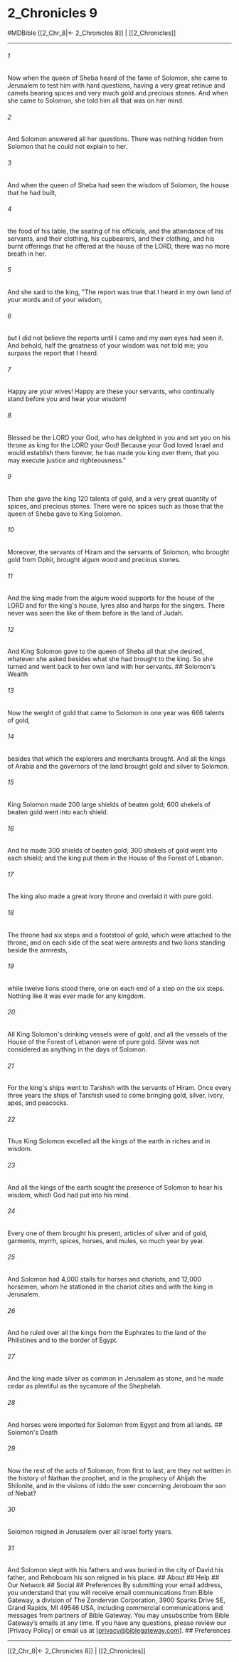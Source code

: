 # 2_Chronicles 9
#MDBible
[[2_Chr_8|← 2_Chronicles 8]] | [[2_Chronicles]]

***


###### 1 
Now when the queen of Sheba heard of the fame of Solomon, she came to Jerusalem to test him with hard questions, having a very great retinue and camels bearing spices and very much gold and precious stones. And when she came to Solomon, she told him all that was on her mind. 

###### 2 
And Solomon answered all her questions. There was nothing hidden from Solomon that he could not explain to her. 

###### 3 
And when the queen of Sheba had seen the wisdom of Solomon, the house that he had built, 

###### 4 
the food of his table, the seating of his officials, and the attendance of his servants, and their clothing, his cupbearers, and their clothing, and his burnt offerings that he offered at the house of the LORD, there was no more breath in her. 

###### 5 
And she said to the king, "The report was true that I heard in my own land of your words and of your wisdom, 

###### 6 
but I did not believe the reports until I came and my own eyes had seen it. And behold, half the greatness of your wisdom was not told me; you surpass the report that I heard. 

###### 7 
Happy are your wives! Happy are these your servants, who continually stand before you and hear your wisdom! 

###### 8 
Blessed be the LORD your God, who has delighted in you and set you on his throne as king for the LORD your God! Because your God loved Israel and would establish them forever, he has made you king over them, that you may execute justice and righteousness." 

###### 9 
Then she gave the king 120 talents of gold, and a very great quantity of spices, and precious stones. There were no spices such as those that the queen of Sheba gave to King Solomon. 

###### 10 
Moreover, the servants of Hiram and the servants of Solomon, who brought gold from Ophir, brought algum wood and precious stones. 

###### 11 
And the king made from the algum wood supports for the house of the LORD and for the king's house, lyres also and harps for the singers. There never was seen the like of them before in the land of Judah. 

###### 12 
And King Solomon gave to the queen of Sheba all that she desired, whatever she asked besides what she had brought to the king. So she turned and went back to her own land with her servants. ## Solomon's Wealth 

###### 13 
Now the weight of gold that came to Solomon in one year was 666 talents of gold, 

###### 14 
besides that which the explorers and merchants brought. And all the kings of Arabia and the governors of the land brought gold and silver to Solomon. 

###### 15 
King Solomon made 200 large shields of beaten gold; 600 shekels of beaten gold went into each shield. 

###### 16 
And he made 300 shields of beaten gold; 300 shekels of gold went into each shield; and the king put them in the House of the Forest of Lebanon. 

###### 17 
The king also made a great ivory throne and overlaid it with pure gold. 

###### 18 
The throne had six steps and a footstool of gold, which were attached to the throne, and on each side of the seat were armrests and two lions standing beside the armrests, 

###### 19 
while twelve lions stood there, one on each end of a step on the six steps. Nothing like it was ever made for any kingdom. 

###### 20 
All King Solomon's drinking vessels were of gold, and all the vessels of the House of the Forest of Lebanon were of pure gold. Silver was not considered as anything in the days of Solomon. 

###### 21 
For the king's ships went to Tarshish with the servants of Hiram. Once every three years the ships of Tarshish used to come bringing gold, silver, ivory, apes, and peacocks. 

###### 22 
Thus King Solomon excelled all the kings of the earth in riches and in wisdom. 

###### 23 
And all the kings of the earth sought the presence of Solomon to hear his wisdom, which God had put into his mind. 

###### 24 
Every one of them brought his present, articles of silver and of gold, garments, myrrh, spices, horses, and mules, so much year by year. 

###### 25 
And Solomon had 4,000 stalls for horses and chariots, and 12,000 horsemen, whom he stationed in the chariot cities and with the king in Jerusalem. 

###### 26 
And he ruled over all the kings from the Euphrates to the land of the Philistines and to the border of Egypt. 

###### 27 
And the king made silver as common in Jerusalem as stone, and he made cedar as plentiful as the sycamore of the Shephelah. 

###### 28 
And horses were imported for Solomon from Egypt and from all lands. ## Solomon's Death 

###### 29 
Now the rest of the acts of Solomon, from first to last, are they not written in the history of Nathan the prophet, and in the prophecy of Ahijah the Shilonite, and in the visions of Iddo the seer concerning Jeroboam the son of Nebat? 

###### 30 
Solomon reigned in Jerusalem over all Israel forty years. 

###### 31 
And Solomon slept with his fathers and was buried in the city of David his father, and Rehoboam his son reigned in his place. ## About ## Help ## Our Network ## Social ## Preferences By submitting your email address, you understand that you will receive email communications from Bible Gateway, a division of The Zondervan Corporation, 3900 Sparks Drive SE, Grand Rapids, MI 49546 USA, including commercial communications and messages from partners of Bible Gateway. You may unsubscribe from Bible Gateway&rsquo;s emails at any time. If you have any questions, please review our [Privacy Policy] or email us at [privacy@biblegateway.com]. ## Preferences

***

[[2_Chr_8|← 2_Chronicles 8]] | [[2_Chronicles]]
